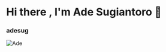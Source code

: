 # Hi there , I'm Ade Sugiantoro 👋

<!--
**adesug/adesug** is a ✨ _special_ ✨ repository because its `README.md` (this file) appears on your GitHub profile.

Here are some ideas to get you started:

- 🔭 I’m currently working on ...
- 🌱 I’m currently learning ...
- 👯 I’m looking to collaborate on ...
- 🤔 I’m looking for help with ...
- 💬 Ask me about ...
- 📫 How to reach me: ...
- 😄 Pronouns: ...
- ⚡ Fun fact: ...
-->

### adesug

<p align="left"> <img src="https://komarev.com/ghpvc/?username=adesug&label=Views&color=blue&style=plastic" alt="Ade" /> </p>
